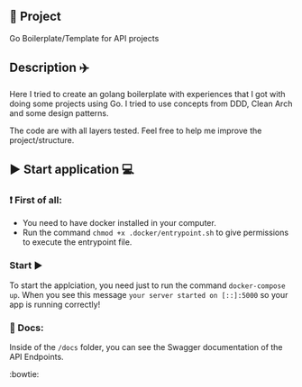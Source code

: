 ## 📝 Project
Go Boilerplate/Template for API projects
  
## Description ✈️
Here I tried to create an golang boilerplate with experiences that I got with doing some projects using Go.
I tried to use concepts from DDD, Clean Arch and some design patterns. 
  
The code are with all layers tested.
Feel free to help me improve the project/structure. 
  
## ▶️ Start application 💻 

### ❗ First of all:
* You need to have docker installed in your computer.
* Run the command `chmod +x .docker/entrypoint.sh` to give permissions to execute the entrypoint file.

### Start ▶️
To start the applciation, you need just to run the command `docker-compose up`. When you see this message `your server started on [::]:5000` so your app is running correctly!

### 📝 Docs:
Inside of the `/docs` folder, you can see the Swagger documentation of the API Endpoints.

   
:bowtie:
